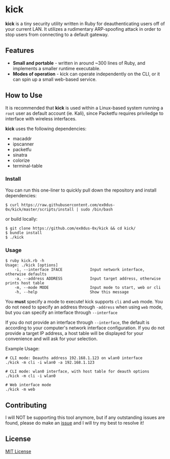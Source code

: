 # kick

__kick__ is a tiny security utility written in Ruby for deauthenticating users off of your current LAN.
It utilizes a rudimentary ARP-spoofing attack in order to stop users from connecting to a default gateway.

## Features

* __Small and portable__ - written in around ~300 lines of Ruby, and implements a smaller runtime executable.
* __Modes of operation__ - kick can operate independently on the CLI, or it can spin up a small web-based service.

## How to Use

It is recommended that __kick__ is used within a Linux-based system running a `root` user as default account (ie. Kali), since Packetfu requires priviledge to interface with wireless interfaces.

__kick__ uses the following dependencies:

* macaddr
* ipscanner
* packetfu
* sinatra
* colorize
* terminal-table

### Install

You can run this one-liner to quickly pull down the repository and install dependencies:

```
$ curl https://raw.githubusercontent.com/ex0dus-0x/kick/master/scripts/install | sudo /bin/bash
```

or build locally:

```
$ git clone https://github.com/ex0dus-0x/kick && cd kick/
$ bundle install
$ ./kick
```

### Usage

```
$ ruby kick.rb -h
Usage: ./kick [options]
    -i, --interface IFACE            Input network interface, otherwise defaults
    -a, --address ADDRESS            Input target address, otherwise prints host table
    -m, --mode MODE                  Input mode to start, web or cli
    -h, --help                       Show this message
```

You __must__ specify a mode to execute! kick supports `cli` and `web` mode. You do not need to specify an address through `-address` when using `web` mode, but you can specify an interface through `--interface`

If you do not provide an interface through `--interface`, the default is according to your computer's network interface configuration. If you do not provide a target IP address, a host table will be displayed for your convenience and will ask for your selection.

Example Usage:

```
# CLI mode: Deauths address 192.168.1.123 on wlan0 interface
./kick -m cli -i wlan0 -a 192.168.1.123

# CLI mode: wlan0 interface, with host table for deauth options
./kick -m cli -i wlan0

# Web interface mode
./kick -m web
```

## Contributing

I will NOT be supporting this tool anymore, but if any outstanding issues are found, please do make an [issue](https://github.com/ex0dus-0x/kick/issues) and I will try my best to resolve it!

## License

[MIT License](https://codemuch.tech/license.txt)
